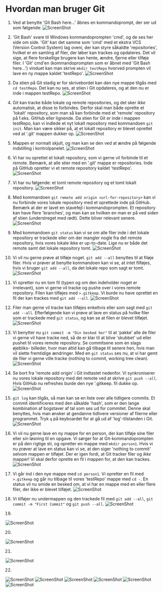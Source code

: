 # Hvordan man bruger Git

1. Ved at benytte 'Git Bash here...' åbnes en kommandoprompt, der ser ud som følgende:
![ScreenShot](pics/1.png)

2. 'Git Bash' svare til Windows kommandoprompten 'cmd', og de ses her side om side.
   'Git' kan det samme som 'cmd' med et ekstra VCS (Version Control System) lag oveni, der kan styre såkaldte 'repositories',
   hvilket er en samling af filer, der løber kan trackes og opdateres. Det vil sige, at flere forskellige brugere kan hente,
   ændre, fjerne eller tilføje filer. I 'Git' cmd'en (kommandoprompten som er åbnet med 'Git Bash here...') vinduet kan
   man skrive ```mkdir testRepo``` hvorved prompten vil lave en ny mappe kaldet 'testRepo'.
![ScreenShot](pics/2.png)

3. Da stien på Git stadig er for skrivebordet kan den nye mappe tilgås med ```cd testRepo```. Det kan nu ses, at stien i
   Git opdateres, og at den nu er inde i mappen testRepo.
![ScreenShot](pics/3.png)

4. Git kan tracke både lokale og remote repositories, og det sker _ikke_ automatisk, at disse to forbindes. Derfor skal man
   både oprette et 'lokalt' repository, som man så kan forbinde med et 'remote' repository på f.eks. GitHub eller lignende.
   Da stien for Git er inde i mappen testRepo, kan vi indlede et nyt lokalt repository med kommandoen ```git init```.
   Man kan være sikker på, at et lokalt repository er blevet oprettet ved at '.git' mappen dukker op.
![ScreenShot](pics/4.png)

5. Mappen er normalt skjult, og man kan se den ved at ændre på følgende indstilling i kontrolpanelet.
![ScreenShot](pics/5.png)

6. Vi har nu oprettet et lokalt repository, som vi gerne vil forbinde til et remote. Bemærk, at alle stier med en '.git' mappe
   er repositories. Inde på GitHub opretter vi et remote repository kaldet 'testRepo'.
![ScreenShot](pics/6.png)

7. Vi har nu følgende: et tomt remote repository og et tomt lokalt repository.
![ScreenShot](pics/7.png)

8. Med kommandoen ```git remote add origin <url-for-repository>``` kan vi nu forbinde vores lokale repository med et oprettede
   inde på GitHub. Bemærk at der er lavet en stavefejl i kommandoprompten. Et repository kan have flere 'branches', og man kan se
   hvilken en man er på ved siden af stien (understreget med rødt). Dette bliver relevant senere.
![ScreenShot](pics/8.png)

9. Med kommandoen ```git status``` kan vi se om alle filer inde i det lokale repository er trackede eller om der
   mangler nogle fra det remote repository, hvis vores lokale ikke er up-to-date. Lige nu er både det remote
   samt det lokale repository tomt.
![ScreenShot](pics/9.png)

10. Vi vil nu gerne prøve at tilføje noget. ```git add --all``` benyttes til at filøje filer. Hvis vi prøver at benytte
    kommandoen kan vi se, at intet filføjes, hvis vi bruger ```git add --all```, da det lokale repo som sagt er tomt.
![ScreenShot](pics/10.png)

11. Vi opretter nu en tom fil (typen og om den indeholder noget er irrelevant), som vi gerne vil tracke og pushe
    over i vores remote repository. Filen kan tilføjes med  ```>.gitkeep```. Vi burde nu have oprettet en fil
    der kan trackes med ```git add --all```.
![ScreenShot](pics/11.png)

12. Filer man gerne vil tracke kan tilføjes enkeltvis eller som sagt med ```git add --all```. Efterfølgende kan vi
    prøve at lave en status på hvilke filer som er trackede med ```git status```, og kan se at filen er blevet tilføjet.
![ScreenShot](pics/12.png)

13. Vi benytter nu ```git commit -m "Din besked her"``` til at 'pakke' alle de filer vi gerne vil have tracke ned, så
    de er klar til at blive 'skubbet' ud eller pushet til vores remote repository. Se commitsene som en slags øjebliks-
    billeder, hvor man altid kan gå tilbage til senere hen, hvis man vil slette fremtidige ændringer. Med en 
    ```git status``` ses nu, at vi har gemt de filer vi gerne ville tracke (nothing to commit, working tree clean).
![ScreenShot](pics/13.png)

14. Se bort fra 'remote add origin' i Git indtastet nedenfor. Vi synkroniserer nu vores lokale repository med det remote ved at skrive
    ```git push --all```. Hvis GitHub nu refreshes burde den nye '.gitkeep. fil dukke op.
![ScreenShot](pics/14.png)

15. ```git log``` kan tilgås, så man kan se en liste over alle tidligere commits. Et commit identificeres med den såkalde
    'hash', som er den lange kombination af bogstaver af tal som ses ud for commitet. Denne skal benyttes, hvis man ønsker
    at gendanne tidlivere versioner af filerne eller programmet. Tryk ```q``` på keyboardet for at gå ud af 'log'-tilstanden
    i Git.
![ScreenShot](pics/15.png)

16. Vi vil nu gerne lave en ny mappe for en person, der kan tilføje sine filer eller sin løsning til en opgave.
    Vi sørger for at Git-kommandoprompten er på den rigtige sti, og opretter en mappe med ```mkdir person1```.
    Hvis vi nu prøver at lave en status kan vi se, at den siger 'nothing to commit' selvom mappen er tilføjet.
    Der er igen fordi, at Git tracker filer og _ikke_ mapper! Vi skal derfor oprette en fil i mappen for, at
    den kan trackes.
![ScreenShot](pics/16.png)

17. Vi går ind i den nye mappe med ```cd person1```. Vi opretter en fil med ```>.gitkeep``` og går nu tilbage til vores
    'testRepo' mappe med ```cd -```. En status vil nu smide en besked om, at vi har en mappe med en eller flere filer, der
    ikke er blevet tilføjet.
![ScreenShot](pics/17.png)

18. Vi tilføjer nu undermappen og den trackede fil med ```git add --all```, ```git commit -m "First Commit"``` og
    ```git push --all```.
![ScreenShot](pics/18.png)

19. 
![ScreenShot](pics/19.png)

20. 
![ScreenShot](pics/20.png)

21. 
![ScreenShot](pics/21.png)

22. 
![ScreenShot](pics/22.png)
![ScreenShot](pics/23.png)
![ScreenShot](pics/24.png)
![ScreenShot](pics/25.png)
![ScreenShot](pics/26.png)
![ScreenShot](pics/27.png)
